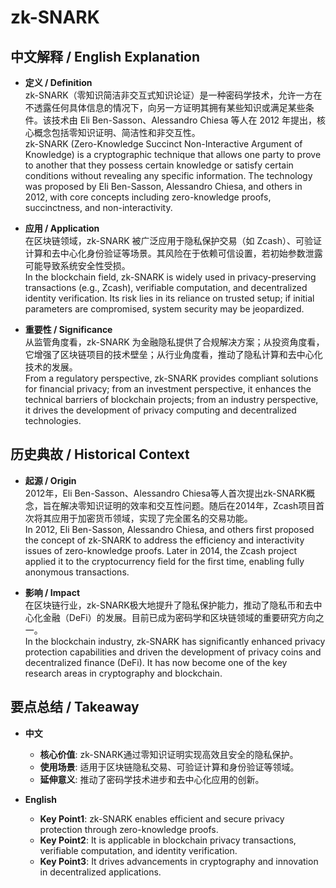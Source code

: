 # zk-SNARK

## 中文解释 / English Explanation

* **定义 / Definition**  
  zk-SNARK（零知识简洁非交互式知识论证）是一种密码学技术，允许一方在不透露任何具体信息的情况下，向另一方证明其拥有某些知识或满足某些条件。该技术由 Eli Ben-Sasson、Alessandro Chiesa 等人在 2012 年提出，核心概念包括零知识证明、简洁性和非交互性。  
  zk-SNARK (Zero-Knowledge Succinct Non-Interactive Argument of Knowledge) is a cryptographic technique that allows one party to prove to another that they possess certain knowledge or satisfy certain conditions without revealing any specific information. The technology was proposed by Eli Ben-Sasson, Alessandro Chiesa, and others in 2012, with core concepts including zero-knowledge proofs, succinctness, and non-interactivity.

* **应用 / Application**  
  在区块链领域，zk-SNARK 被广泛应用于隐私保护交易（如 Zcash）、可验证计算和去中心化身份验证等场景。其风险在于依赖可信设置，若初始参数泄露可能导致系统安全性受损。  
  In the blockchain field, zk-SNARK is widely used in privacy-preserving transactions (e.g., Zcash), verifiable computation, and decentralized identity verification. Its risk lies in its reliance on trusted setup; if initial parameters are compromised, system security may be jeopardized.

* **重要性 / Significance**  
  从监管角度看，zk-SNARK 为金融隐私提供了合规解决方案；从投资角度看，它增强了区块链项目的技术壁垒；从行业角度看，推动了隐私计算和去中心化技术的发展。  
  From a regulatory perspective, zk-SNARK provides compliant solutions for financial privacy; from an investment perspective, it enhances the technical barriers of blockchain projects; from an industry perspective, it drives the development of privacy computing and decentralized technologies.

## 历史典故 / Historical Context

* **起源 / Origin**  
  2012年，Eli Ben-Sasson、Alessandro Chiesa等人首次提出zk-SNARK概念，旨在解决零知识证明的效率和交互性问题。随后在2014年，Zcash项目首次将其应用于加密货币领域，实现了完全匿名的交易功能。  
  In 2012, Eli Ben-Sasson, Alessandro Chiesa, and others first proposed the concept of zk-SNARK to address the efficiency and interactivity issues of zero-knowledge proofs. Later in 2014, the Zcash project applied it to the cryptocurrency field for the first time, enabling fully anonymous transactions.

* **影响 / Impact**  
  在区块链行业，zk-SNARK极大地提升了隐私保护能力，推动了隐私币和去中心化金融（DeFi）的发展。目前已成为密码学和区块链领域的重要研究方向之一。  
  In the blockchain industry, zk-SNARK has significantly enhanced privacy protection capabilities and driven the development of privacy coins and decentralized finance (DeFi). It has now become one of the key research areas in cryptography and blockchain.

## 要点总结 / Takeaway

* **中文**  
  - **核心价值**: zk-SNARK通过零知识证明实现高效且安全的隐私保护。  
  - **使用场景**: 适用于区块链隐私交易、可验证计算和身份验证等领域。  
  - **延伸意义**: 推动了密码学技术进步和去中心化应用的创新。

* **English**  
  - **Key Point1**: zk-SNARK enables efficient and secure privacy protection through zero-knowledge proofs.  
  - **Key Point2**: It is applicable in blockchain privacy transactions, verifiable computation, and identity verification.  
  - **Key Point3**: It drives advancements in cryptography and innovation in decentralized applications.